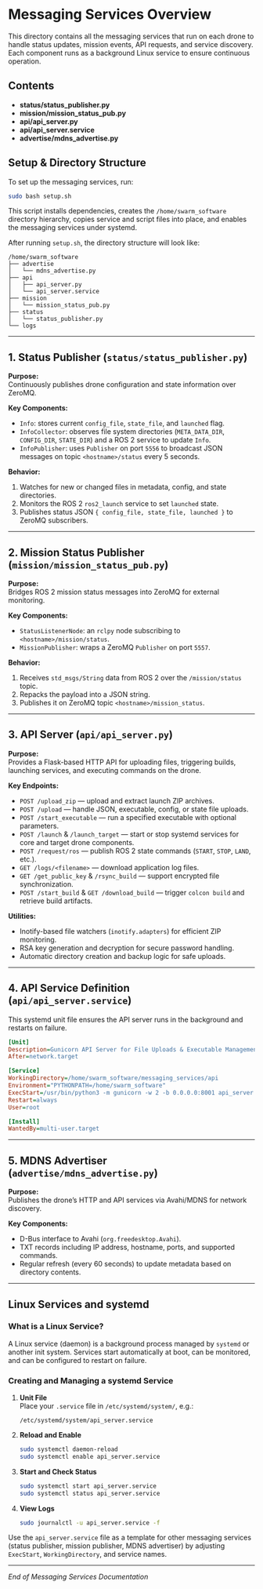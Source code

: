 

# Messaging Services Overview

This directory contains all the messaging services that run on each drone to handle status updates, mission events, API requests, and service discovery. Each component runs as a background Linux service to ensure continuous operation.

## Contents

- **status/status_publisher.py**  
- **mission/mission_status_pub.py**  
- **api/api_server.py**  
- **api/api_server.service**  
- **advertise/mdns_advertise.py**

## Setup & Directory Structure

To set up the messaging services, run:

```bash
sudo bash setup.sh
```

This script installs dependencies, creates the `/home/swarm_software` directory hierarchy, copies service and script files into place, and enables the messaging services under systemd.

After running `setup.sh`, the directory structure will look like:

```
/home/swarm_software
├── advertise
│   └── mdns_advertise.py
├── api
│   ├── api_server.py
│   └── api_server.service
├── mission
│   └── mission_status_pub.py
├── status
│   └── status_publisher.py
└── logs
```

---

## 1. Status Publisher (`status/status_publisher.py`)

**Purpose:**  
Continuously publishes drone configuration and state information over ZeroMQ.

**Key Components:**
- `Info`: stores current `config_file`, `state_file`, and `launched` flag.
- `InfoCollector`: observes file system directories (`META_DATA_DIR`, `CONFIG_DIR`, `STATE_DIR`) and a ROS 2 service to update `Info`.
- `InfoPublisher`: uses `Publisher` on port `5556` to broadcast JSON messages on topic `<hostname>/status` every 5 seconds.

**Behavior:**
1. Watches for new or changed files in metadata, config, and state directories.
2. Monitors the ROS 2 `ros2_launch` service to set `launched` state.
3. Publishes status JSON `{ config_file, state_file, launched }` to ZeroMQ subscribers.

---

## 2. Mission Status Publisher (`mission/mission_status_pub.py`)

**Purpose:**  
Bridges ROS 2 mission status messages into ZeroMQ for external monitoring.

**Key Components:**
- `StatusListenerNode`: an `rclpy` node subscribing to `<hostname>/mission/status`.
- `MissionPublisher`: wraps a ZeroMQ `Publisher` on port `5557`.

**Behavior:**
1. Receives `std_msgs/String` data from ROS 2 over the `/mission/status` topic.
2. Repacks the payload into a JSON string.
3. Publishes it on ZeroMQ topic `<hostname>/mission_status`.

---

## 3. API Server (`api/api_server.py`)

**Purpose:**  
Provides a Flask-based HTTP API for uploading files, triggering builds, launching services, and executing commands on the drone.

**Key Endpoints:**
- `POST /upload_zip` — upload and extract launch ZIP archives.
- `POST /upload` — handle JSON, executable, config, or state file uploads.
- `POST /start_executable` — run a specified executable with optional parameters.
- `POST /launch` & `/launch_target` — start or stop systemd services for core and target drone components.
- `POST /request/ros` — publish ROS 2 state commands (`START`, `STOP`, `LAND`, etc.).
- `GET /logs/<filename>` — download application log files.
- `GET /get_public_key` & `/rsync_build` — support encrypted file synchronization.
- `POST /start_build` & `GET /download_build` — trigger `colcon build` and retrieve build artifacts.

**Utilities:**
- Inotify-based file watchers (`inotify.adapters`) for efficient ZIP monitoring.
- RSA key generation and decryption for secure password handling.
- Automatic directory creation and backup logic for safe uploads.

---

## 4. API Service Definition (`api/api_server.service`)

This systemd unit file ensures the API server runs in the background and restarts on failure.

```ini
[Unit]
Description=Gunicorn API Server for File Uploads & Executable Management
After=network.target

[Service]
WorkingDirectory=/home/swarm_software/messaging_services/api
Environment="PYTHONPATH=/home/swarm_software"
ExecStart=/usr/bin/python3 -m gunicorn -w 2 -b 0.0.0.0:8001 api_server:app
Restart=always
User=root

[Install]
WantedBy=multi-user.target
```

---

## 5. MDNS Advertiser (`advertise/mdns_advertise.py`)

**Purpose:**  
Publishes the drone’s HTTP and API services via Avahi/MDNS for network discovery.

**Key Components:**
- D-Bus interface to Avahi (`org.freedesktop.Avahi`).
- TXT records including IP address, hostname, ports, and supported commands.
- Regular refresh (every 60 seconds) to update metadata based on directory contents.

---

## Linux Services and systemd

### What is a Linux Service?
A Linux service (daemon) is a background process managed by `systemd` or another init system. Services start automatically at boot, can be monitored, and can be configured to restart on failure.

### Creating and Managing a systemd Service

1. **Unit File**  
   Place your `.service` file in `/etc/systemd/system/`, e.g.:
   ```
   /etc/systemd/system/api_server.service
   ```

2. **Reload and Enable**  
   ```bash
   sudo systemctl daemon-reload
   sudo systemctl enable api_server.service
   ```

3. **Start and Check Status**  
   ```bash
   sudo systemctl start api_server.service
   sudo systemctl status api_server.service
   ```

4. **View Logs**  
   ```bash
   sudo journalctl -u api_server.service -f
   ```

Use the `api_server.service` file as a template for other messaging services (status publisher, mission publisher, MDNS advertiser) by adjusting `ExecStart`, `WorkingDirectory`, and service names.

---

*End of Messaging Services Documentation*